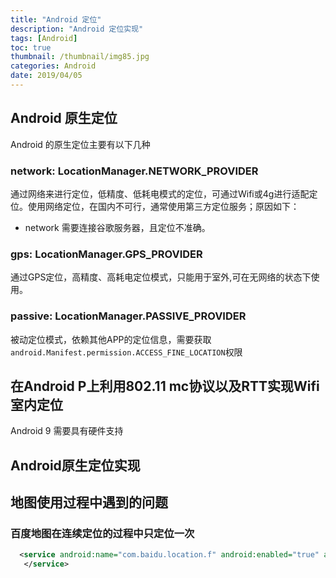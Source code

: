 ```yaml
---
title: "Android 定位"
description: "Android 定位实现"
tags: [Android]
toc: true
thumbnail: /thumbnail/img85.jpg
categories: Android
date: 2019/04/05
---
```


## Android 原生定位

Android 的原生定位主要有以下几种

### network: LocationManager.NETWORK_PROVIDER

通过网络来进行定位，低精度、低耗电模式的定位，可通过Wifi或4g进行适配定位。使用网络定位，在国内不可行，通常使用第三方定位服务；原因如下：
<!--more-->
* network 需要连接谷歌服务器，且定位不准确。

### gps: LocationManager.GPS_PROVIDER 

通过GPS定位，高精度、高耗电定位模式，只能用于室外,可在无网络的状态下使用。

### passive: LocationManager.PASSIVE_PROVIDER

被动定位模式，依赖其他APP的定位信息，需要获取`android.Manifest.permission.ACCESS_FINE_LOCATION`权限

## 在Android P上利用802.11 mc协议以及RTT实现Wifi室内定位

Android 9 需要具有硬件支持


## Android原生定位实现



## 地图使用过程中遇到的问题

### 百度地图在连续定位的过程中只定位一次

```xml
  <service android:name="com.baidu.location.f" android:enabled="true" android:process=":remote">
   </service>
```